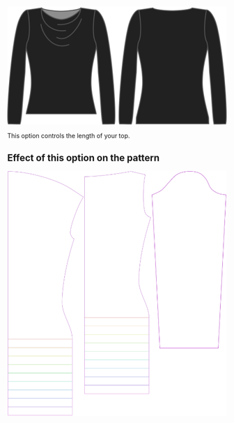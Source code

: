 ![The length bonus option on Diana](./lengthbonus.svg)

This option controls the length of your top.

## Effect of this option on the pattern

![This image shows the effect of this option by superimposing several variants that have a different value for this option](diana_lengthbonus_sample.svg "Effect of this option on the pattern")
